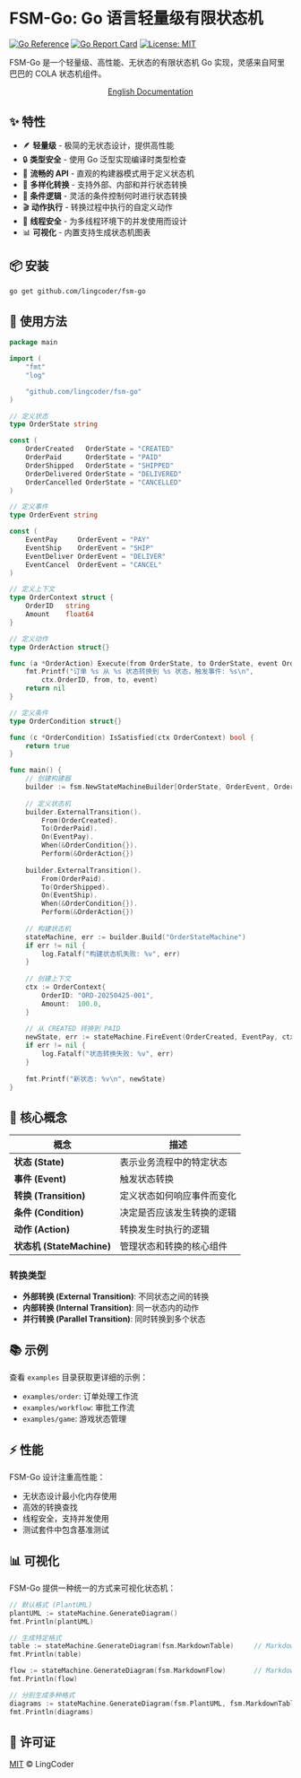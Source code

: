 # FSM-Go: Go 语言轻量级有限状态机

[![Go Reference](https://pkg.go.dev/badge/github.com/lingcoder/fsm-go.svg)](https://pkg.go.dev/github.com/lingcoder/fsm-go)
[![Go Report Card](https://goreportcard.com/badge/github.com/lingcoder/fsm-go)](https://goreportcard.com/report/github.com/lingcoder/fsm-go)
[![License: MIT](https://img.shields.io/badge/License-MIT-yellow.svg)](https://opensource.org/licenses/MIT)

FSM-Go 是一个轻量级、高性能、无状态的有限状态机 Go 实现，灵感来自阿里巴巴的 COLA 状态机组件。

<p align="center">
  <a href="README.md">English Documentation</a>
</p>

## ✨ 特性

- 🪶 **轻量级** - 极简的无状态设计，提供高性能
- 🔒 **类型安全** - 使用 Go 泛型实现编译时类型检查
- 🔄 **流畅的 API** - 直观的构建器模式用于定义状态机
- 🔀 **多样化转换** - 支持外部、内部和并行状态转换
- 🧪 **条件逻辑** - 灵活的条件控制何时进行状态转换
- 🎬 **动作执行** - 转换过程中执行的自定义动作
- 🔄 **线程安全** - 为多线程环境下的并发使用而设计
- 📊 **可视化** - 内置支持生成状态机图表

## 📦 安装

```bash
go get github.com/lingcoder/fsm-go
```

## 🚀 使用方法

```go
package main

import (
	"fmt"
	"log"

	"github.com/lingcoder/fsm-go"
)

// 定义状态
type OrderState string

const (
	OrderCreated   OrderState = "CREATED"
	OrderPaid      OrderState = "PAID"
	OrderShipped   OrderState = "SHIPPED"
	OrderDelivered OrderState = "DELIVERED"
	OrderCancelled OrderState = "CANCELLED"
)

// 定义事件
type OrderEvent string

const (
	EventPay     OrderEvent = "PAY"
	EventShip    OrderEvent = "SHIP"
	EventDeliver OrderEvent = "DELIVER"
	EventCancel  OrderEvent = "CANCEL"
)

// 定义上下文
type OrderContext struct {
	OrderID   string
	Amount    float64
}

// 定义动作
type OrderAction struct{}

func (a *OrderAction) Execute(from OrderState, to OrderState, event OrderEvent, ctx OrderContext) error {
	fmt.Printf("订单 %s 从 %s 状态转换到 %s 状态，触发事件: %s\n", 
		ctx.OrderID, from, to, event)
	return nil
}

// 定义条件
type OrderCondition struct{}

func (c *OrderCondition) IsSatisfied(ctx OrderContext) bool {
	return true
}

func main() {
	// 创建构建器
	builder := fsm.NewStateMachineBuilder[OrderState, OrderEvent, OrderContext]()
	
	// 定义状态机
	builder.ExternalTransition().
		From(OrderCreated).
		To(OrderPaid).
		On(EventPay).
		When(&OrderCondition{}).
		Perform(&OrderAction{})
	
	builder.ExternalTransition().
		From(OrderPaid).
		To(OrderShipped).
		On(EventShip).
		When(&OrderCondition{}).
		Perform(&OrderAction{})
	
	// 构建状态机
	stateMachine, err := builder.Build("OrderStateMachine")
	if err != nil {
		log.Fatalf("构建状态机失败: %v", err)
	}
	
	// 创建上下文
	ctx := OrderContext{
		OrderID: "ORD-20250425-001",
		Amount:  100.0,
	}
	
	// 从 CREATED 转换到 PAID
	newState, err := stateMachine.FireEvent(OrderCreated, EventPay, ctx)
	if err != nil {
		log.Fatalf("状态转换失败: %v", err)
	}
	
	fmt.Printf("新状态: %v\n", newState)
}
```

## 🧩 核心概念

| 概念 | 描述 |
|------|------|
| **状态 (State)** | 表示业务流程中的特定状态 |
| **事件 (Event)** | 触发状态转换 |
| **转换 (Transition)** | 定义状态如何响应事件而变化 |
| **条件 (Condition)** | 决定是否应该发生转换的逻辑 |
| **动作 (Action)** | 转换发生时执行的逻辑 |
| **状态机 (StateMachine)** | 管理状态和转换的核心组件 |

### 转换类型

- **外部转换 (External Transition)**: 不同状态之间的转换
- **内部转换 (Internal Transition)**: 同一状态内的动作
- **并行转换 (Parallel Transition)**: 同时转换到多个状态

## 📚 示例

查看 `examples` 目录获取更详细的示例：

- `examples/order`: 订单处理工作流
- `examples/workflow`: 审批工作流
- `examples/game`: 游戏状态管理

## ⚡ 性能

FSM-Go 设计注重高性能：

- 无状态设计最小化内存使用
- 高效的转换查找
- 线程安全，支持并发使用
- 测试套件中包含基准测试

## 📊 可视化

FSM-Go 提供一种统一的方式来可视化状态机：

```go
// 默认格式 (PlantUML)
plantUML := stateMachine.GenerateDiagram()
fmt.Println(plantUML)

// 生成特定格式
table := stateMachine.GenerateDiagram(fsm.MarkdownTable)     // Markdown 表格格式
fmt.Println(table)

flow := stateMachine.GenerateDiagram(fsm.MarkdownFlow)       // Markdown 流程图格式
fmt.Println(flow)

// 分别生成多种格式
diagrams := stateMachine.GenerateDiagram(fsm.PlantUML, fsm.MarkdownTable, fsm.MarkdownFlowchart, fsm.MarkdownStateDiagram)
fmt.Println(diagrams)
```

## 📄 许可证

[MIT](LICENSE) © LingCoder
